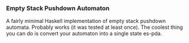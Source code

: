 ### Empty Stack Pushdown Automaton ###
A fairly minimal Haskell implementation of empty stack pushdown automata. Probably
works (it was tested at least once). The coolest thing you can do is convert your
automaton into a single state es-pda.
